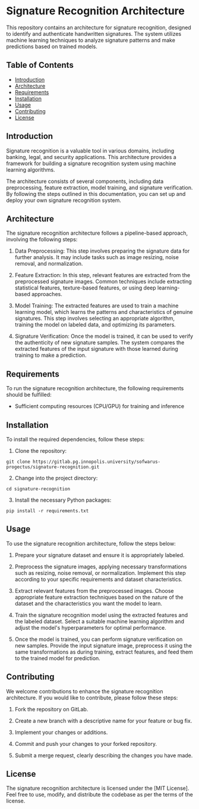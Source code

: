 # Signature Recognition Architecture

This repository contains an architecture for signature recognition, designed to identify and authenticate handwritten signatures. The system utilizes machine learning techniques to analyze signature patterns and make predictions based on trained models.

## Table of Contents

- [Introduction](#introduction)
- [Architecture](#architecture)
- [Requirements](#requirements)
- [Installation](#installation)
- [Usage](#usage)
- [Contributing](#contributing)
- [License](#license)

## Introduction

Signature recognition is a valuable tool in various domains, including banking, legal, and security applications. This architecture provides a framework for building a signature recognition system using machine learning algorithms.

The architecture consists of several components, including data preprocessing, feature extraction, model training, and signature verification. By following the steps outlined in this documentation, you can set up and deploy your own signature recognition system.

## Architecture

The signature recognition architecture follows a pipeline-based approach, involving the following steps:

1. Data Preprocessing: This step involves preparing the signature data for further analysis. It may include tasks such as image resizing, noise removal, and normalization.

2. Feature Extraction: In this step, relevant features are extracted from the preprocessed signature images. Common techniques include extracting statistical features, texture-based features, or using deep learning-based approaches.

3. Model Training: The extracted features are used to train a machine learning model, which learns the patterns and characteristics of genuine signatures. This step involves selecting an appropriate algorithm, training the model on labeled data, and optimizing its parameters.

4. Signature Verification: Once the model is trained, it can be used to verify the authenticity of new signature samples. The system compares the extracted features of the input signature with those learned during training to make a prediction.

## Requirements

To run the signature recognition architecture, the following requirements should be fulfilled:

- Sufficient computing resources (CPU/GPU) for training and inference

## Installation

To install the required dependencies, follow these steps:

1. Clone the repository:

```shell
git clone https://gitlab.pg.innopolis.university/sofwarus-progectus/signature-recognition.git
```

2. Change into the project directory:

```shell
cd signature-recognition
```

3. Install the necessary Python packages:

```shell
pip install -r requirements.txt
```

## Usage

To use the signature recognition architecture, follow the steps below:

1. Prepare your signature dataset and ensure it is appropriately labeled.

2. Preprocess the signature images, applying necessary transformations such as resizing, noise removal, or normalization. Implement this step according to your specific requirements and dataset characteristics.

3. Extract relevant features from the preprocessed images. Choose appropriate feature extraction techniques based on the nature of the dataset and the characteristics you want the model to learn.

4. Train the signature recognition model using the extracted features and the labeled dataset. Select a suitable machine learning algorithm and adjust the model's hyperparameters for optimal performance.

5. Once the model is trained, you can perform signature verification on new samples. Provide the input signature image, preprocess it using the same transformations as during training, extract features, and feed them to the trained model for prediction.

## Contributing

We welcome contributions to enhance the signature recognition architecture. If you would like to contribute, please follow these steps:

1. Fork the repository on GitLab.

2. Create a new branch with a descriptive name for your feature or bug fix.

3. Implement your changes or additions.

4. Commit and push your changes to your forked repository.

5. Submit a merge request, clearly describing the changes you have made.

## License

The signature recognition architecture is licensed under the [MIT License]. Feel free to use, modify, and distribute the codebase as per the terms of the license.

